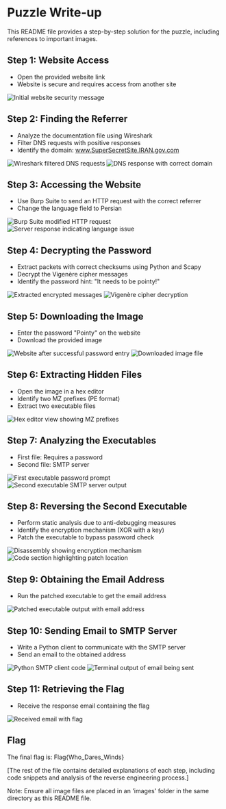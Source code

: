 # Puzzle Write-up

This README file provides a step-by-step solution for the puzzle, including references to important images.

## Step 1: Website Access

- Open the provided website link
- Website is secure and requires access from another site

![Initial website security message](images/image1.png)

## Step 2: Finding the Referrer

- Analyze the documentation file using Wireshark
- Filter DNS requests with positive responses
- Identify the domain: www.SuperSecretSite.IRAN.gov.com

![Wireshark filtered DNS requests](images/image2.png)
![DNS response with correct domain](images/image3.png)

## Step 3: Accessing the Website

- Use Burp Suite to send an HTTP request with the correct referrer
- Change the language field to Persian

![Burp Suite modified HTTP request](images/image4.png)
![Server response indicating language issue](images/image5.png)

## Step 4: Decrypting the Password

- Extract packets with correct checksums using Python and Scapy
- Decrypt the Vigenère cipher messages
- Identify the password hint: "It needs to be pointy!"

![Extracted encrypted messages](images/image6.png)
![Vigenère cipher decryption](images/image7.png)

## Step 5: Downloading the Image

- Enter the password "Pointy" on the website
- Download the provided image

![Website after successful password entry](images/image8.png)
![Downloaded image file](images/image9.png)

## Step 6: Extracting Hidden Files

- Open the image in a hex editor
- Identify two MZ prefixes (PE format)
- Extract two executable files

![Hex editor view showing MZ prefixes](images/image10.png)

## Step 7: Analyzing the Executables

- First file: Requires a password
- Second file: SMTP server

![First executable password prompt](images/image11.png)
![Second executable SMTP server output](images/image12.png)

## Step 8: Reversing the Second Executable

- Perform static analysis due to anti-debugging measures
- Identify the encryption mechanism (XOR with a key)
- Patch the executable to bypass password check

![Disassembly showing encryption mechanism](images/image13.png)
![Code section highlighting patch location](images/image14.png)

## Step 9: Obtaining the Email Address

- Run the patched executable to get the email address

![Patched executable output with email address](images/image15.png)

## Step 10: Sending Email to SMTP Server

- Write a Python client to communicate with the SMTP server
- Send an email to the obtained address

![Python SMTP client code](images/image16.png)
![Terminal output of email being sent](images/image17.png)

## Step 11: Retrieving the Flag

- Receive the response email containing the flag

![Received email with flag](images/image18.png)

## Flag

The final flag is: Flag{Who_Dares_Winds}

[The rest of the file contains detailed explanations of each step, including code snippets and analysis of the reverse engineering process.]

Note: Ensure all image files are placed in an 'images' folder in the same directory as this README file.

